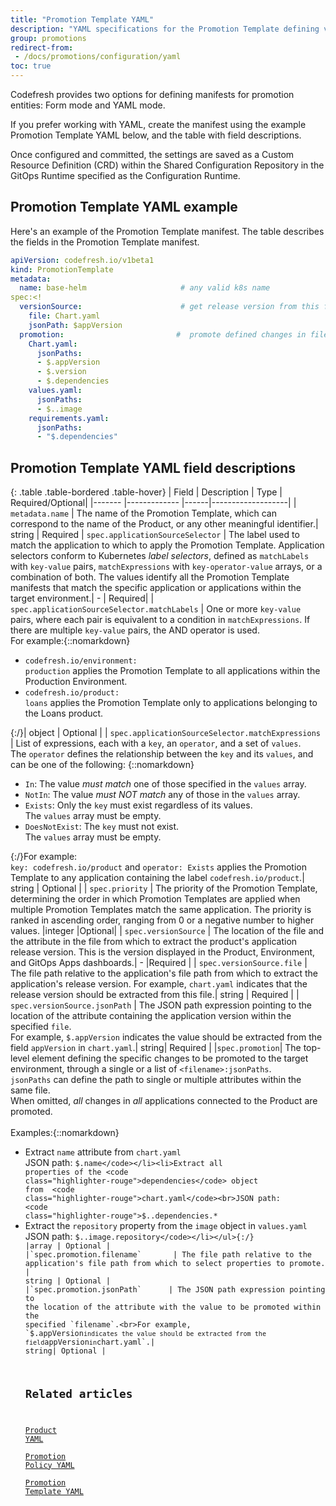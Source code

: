 ```yaml
---
title: "Promotion Template YAML"
description: "YAML specifications for the Promotion Template defining version info and properties to promote"
group: promotions
redirect-from: 
 - /docs/promotions/configuration/yaml
toc: true
---
```


Codefresh provides two options for defining manifests for promotion entities: Form mode and YAML mode.

If you prefer working with YAML, create the manifest using the example Promotion Template YAML below, and the table with field descriptions.

Once configured and committed, the settings are saved as a Custom Resource Definition (CRD) within the Shared Configuration Repository in the GitOps Runtime specified as the Configuration Runtime.


## Promotion Template YAML example

Here's an example of the Promotion Template manifest. The table describes the fields in the Promotion Template manifest. 

```yaml
apiVersion: codefresh.io/v1beta1
kind: PromotionTemplate
metadata:
  name: base-helm                     # any valid k8s name
spec:<!
  versionSource:                      # get release version from this file 
    file: Chart.yaml
    jsonPath: $appVersion
  promotion:                         #  promote defined changes in files; leave empty to promote all changes
    Chart.yaml:
      jsonPaths:
      - $.appVersion
      - $.version
      - $.dependencies
    values.yaml:
      jsonPaths:
      - $..image
    requirements.yaml:
      jsonPaths:
      - "$.dependencies"
```

## Promotion Template YAML field descriptions


{: .table .table-bordered .table-hover}
| Field            | Description                        | Type  |  Required/Optional|
|-------           |-------------                       |------|-------------------|
| `metadata.name`  | The name of the Promotion Template, which can correspond to the name of the Product, or any other meaningful identifier.| string | Required
| `spec.applicationSourceSelector`  | The label used to match the application to which to apply the Promotion Template. Application selectors conform to Kubernetes _label selectors_, defined as `matchLabels` with `key-value` pairs, `matchExpressions` with `key-operator-value` arrays, or a combination of both. The values identify all the Promotion Template manifests that match the specific application or applications within the target environment.| - | Required|
| `spec.applicationSourceSelector.matchLabels`         | One or more `key-value` pairs, where each pair is equivalent to a condition in `matchExpressions`. If there are multiple `key-value` pairs, the AND operator is used. <br>For example:{::nomarkdown}<ul><li><code class="highlighter-rouge">codefresh.io/environment: production</code> applies the Promotion Template to all applications within the Production Environment.</li><li><code class="highlighter-rouge">codefresh.io/product: loans</code> applies the Promotion Template only to applications belonging to the Loans product.</li></ul>{:/}| object  | Optional |
| `spec.applicationSourceSelector.matchExpressions`         | List of expressions, each with a `key`, an `operator`, and a set of `values`. <br>The `operator` defines the relationship between the `key` and its `values`, and can be one of the following: {::nomarkdown}<ul><li><code class="highlighter-rouge">In</code>: The value _must match_ one of those specified in the <code class="highlighter-rouge">values</code> array.</li> <li><code class="highlighter-rouge">NotIn</code>: The value _must NOT match_ any of  those in the <code class="highlighter-rouge">values</code> array.</li><li><code class="highlighter-rouge">Exists</code>: Only the <code class="highlighter-rouge">key</code> must exist regardless of its values.<br>The <code class="highlighter-rouge">values</code> array must be empty. </li><li><code class="highlighter-rouge">DoesNotExist</code>: The <code class="highlighter-rouge">key</code> must not exist.<br>The <code class="highlighter-rouge">values</code> array must be empty.</li></ul>{:/}For example:<br>`key: codefresh.io/product` and `operator: Exists` applies the Promotion Template to any application containing the label `codefresh.io/product`.| string  | Optional |
| `spec.priority`  | The priority of the Promotion Template, determining the order in which Promotion Templates are applied when multiple Promotion Templates match the same application. The priority is ranked in ascending order, ranging from 0 or a negative number to higher values.   |integer |Optional| 
|  `spec.versionSource`      |  The location of the file and the attribute in the file from which to extract the product's application release version. This is the version displayed in the Product, Environment, and GitOps Apps dashboards.|  - |Required | 
| `spec.versionSource.file`     |  The file path relative to the application's file path from which to extract the application's release version. For example, `chart.yaml` indicates that the release version should be extracted from this file.| string | Required |
| `spec.versionSource.jsonPath`      | The JSON path expression pointing to the location of the attribute containing the application version within the specified `file`.<br>For example, `$.appVersion` indicates the value should be extracted from the field `appVersion` in `chart.yaml`.| string| Required |
|`spec.promotion`| The top-level element defining the specific changes to be promoted to the target environment, through a single or a list of `<filename>:jsonPaths`.<br>`jsonPaths` can define the path to single or multiple attributes within the same file. <br>When omitted, *all* changes in *all* applications connected to the Product are promoted.<br><br>Examples:{::nomarkdown}<ul><li>Extract <code class="highlighter-rouge">name</code> attribute from <code class="highlighter-rouge">chart.yaml</code><br>JSON path: <code class="highlighter-rouge">$.name</code></li><li>Extract all properties of the <code class="highlighter-rouge">dependencies</code> object from  <code class="highlighter-rouge">chart.yaml</code><br>JSON path: <code class="highlighter-rouge">$..dependencies.*</code></li><li>Extract the <code class="highlighter-rouge">repository</code> property from the <code class="highlighter-rouge">image</code> object in <code class="highlighter-rouge">values.yaml</code><br>JSON path: <code class="highlighter-rouge">$..image.repository</code></li></ul>{:/} |array | Optional |
|`spec.promotion.filename`       | The file path relative to the application's file path from which to select properties to promote.  | string | Optional |
|`spec.promotion.jsonPath`      | The JSON path expression pointing to the location of the attribute with the value to be promoted within the specified `filename`.<br>For example, `$.appVersion` indicates the value should be extracted from the field `appVersion` in `chart.yaml`.| string| Optional |


## Related articles
[Product YAML]({{site.baseurl}}/docs/promotions/entities/yaml/product-crd/)  
[Promotion Policy YAML]({{site.baseurl}}/docs/promotions/entities/yaml/promotion-policy-crd/)  
[Promotion Template YAML]({{site.baseurl}}/docs/promotions/entities/yaml/promotion-template-crd/)   




